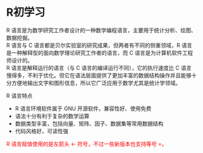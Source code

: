 # R初学习

R 语言是为数学研究工作者设计的一种数学编程语言，主要用于统计分析、绘图、数据挖掘。  
R 语言与 C 语言都是贝尔实验室的研究成果，但两者有不同的侧重领域，R 语言是一种解释型的面向数学理论研究工作者的语言，而 C 语言是为计算机软件工程师设计的。  
R 语言是解释运行的语言（与 C 语言的编译运行不同），它的执行速度比 C 语言慢得多，不利于优化。但它在语法层面提供了更加丰富的数据结构操作并且能够十分方便地输出文字和图形信息，所以它广泛应用于数学尤其是统计学领域。

R 语言特点
+ R 语言环境软件属于 GNU 开源软件，兼容性好、使用免费
+ 语法十分有利于复杂的数学运算
+ 数据类型丰富，包括向量、矩阵、因子、数据集等常用数据结构
+ 代码风格好，可读性强

<font color=red>R 语言赋值使用的是左箭头 <- 符号，不过一些新版本也支持等号 =。</font>







